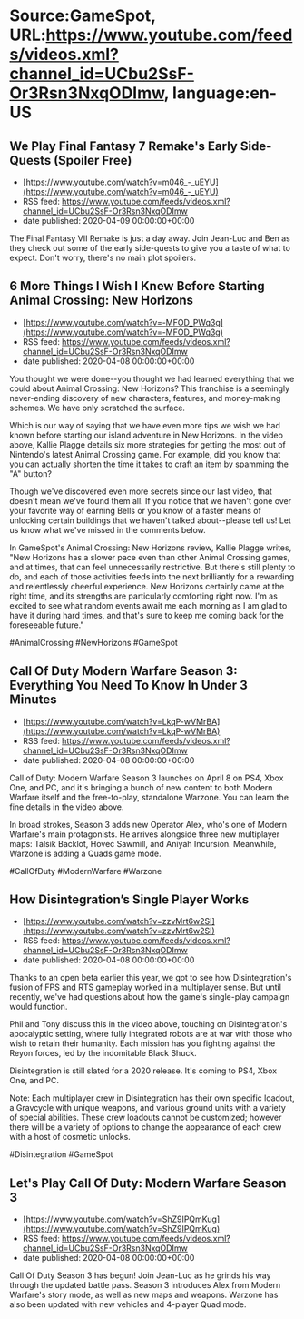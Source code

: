 # Source:GameSpot, URL:https://www.youtube.com/feeds/videos.xml?channel_id=UCbu2SsF-Or3Rsn3NxqODImw, language:en-US

## We Play Final Fantasy 7 Remake's Early Side-Quests (Spoiler Free)
 - [https://www.youtube.com/watch?v=m046_-_uEYU](https://www.youtube.com/watch?v=m046_-_uEYU)
 - RSS feed: https://www.youtube.com/feeds/videos.xml?channel_id=UCbu2SsF-Or3Rsn3NxqODImw
 - date published: 2020-04-09 00:00:00+00:00

The Final Fantasy VII Remake is just a day away. Join Jean-Luc and Ben as they check out some of the early side-quests to give you a taste of what to expect. Don't worry, there's no main plot spoilers.

## 6 More Things I Wish I Knew Before Starting Animal Crossing: New Horizons
 - [https://www.youtube.com/watch?v=-MFOD_PWq3g](https://www.youtube.com/watch?v=-MFOD_PWq3g)
 - RSS feed: https://www.youtube.com/feeds/videos.xml?channel_id=UCbu2SsF-Or3Rsn3NxqODImw
 - date published: 2020-04-08 00:00:00+00:00

You thought we were done--you thought we had learned everything that we could about Animal Crossing: New Horizons? This franchise is a seemingly never-ending discovery of new characters, features, and money-making schemes. We have only scratched the surface.

Which is our way of saying that we have even more tips we wish we had known before starting our island adventure in New Horizons. In the video above, Kallie Plagge details six more strategies for getting the most out of Nintendo's latest Animal Crossing game. For example, did you know that you can actually shorten the time it takes to craft an item by spamming the "A" button?

Though we've discovered even more secrets since our last video, that doesn't mean we've found them all. If you notice that we haven't gone over your favorite way of earning Bells or you know of a faster means of unlocking certain buildings that we haven't talked about--please tell us! Let us know what we've missed in the comments below.

In GameSpot's Animal Crossing: New Horizons review, Kallie Plagge writes, "New Horizons has a slower pace even than other Animal Crossing games, and at times, that can feel unnecessarily restrictive. But there's still plenty to do, and each of those activities feeds into the next brilliantly for a rewarding and relentlessly cheerful experience. New Horizons certainly came at the right time, and its strengths are particularly comforting right now. I'm as excited to see what random events await me each morning as I am glad to have it during hard times, and that's sure to keep me coming back for the foreseeable future."

#AnimalCrossing #NewHorizons #GameSpot

## Call Of Duty Modern Warfare Season 3: Everything You Need To Know In Under 3 Minutes
 - [https://www.youtube.com/watch?v=LkqP-wVMrBA](https://www.youtube.com/watch?v=LkqP-wVMrBA)
 - RSS feed: https://www.youtube.com/feeds/videos.xml?channel_id=UCbu2SsF-Or3Rsn3NxqODImw
 - date published: 2020-04-08 00:00:00+00:00

Call of Duty: Modern Warfare Season 3 launches on April 8 on PS4, Xbox One, and PC, and it's bringing a bunch of new content to both Modern Warfare itself and the free-to-play, standalone Warzone. You can learn the fine details in the video above.

In broad strokes, Season 3 adds new Operator Alex, who's one of Modern Warfare's main protagonists. He arrives alongside three new multiplayer maps: Talsik Backlot, Hovec Sawmill, and Aniyah Incursion. Meanwhile, Warzone is adding a Quads game mode.

#CallOfDuty #ModernWarfare #Warzone

## How Disintegration’s Single Player Works
 - [https://www.youtube.com/watch?v=zzvMrt6w2SI](https://www.youtube.com/watch?v=zzvMrt6w2SI)
 - RSS feed: https://www.youtube.com/feeds/videos.xml?channel_id=UCbu2SsF-Or3Rsn3NxqODImw
 - date published: 2020-04-08 00:00:00+00:00

Thanks to an open beta earlier this year, we got to see how Disintegration's fusion of FPS and RTS gameplay worked in a multiplayer sense. But until recently, we've had questions about how the game's single-play campaign would function.

Phil and Tony discuss this in the video above, touching on Disintegration's apocalyptic setting, where fully integrated robots are at war with those who wish to retain their humanity. Each mission has you fighting against the Reyon forces, led by the indomitable Black Shuck. 

Disintegration is still slated for a 2020 release. It's coming to PS4, Xbox One, and PC.

Note: Each multiplayer crew in Disintegration has their own specific loadout, a Gravcycle with unique weapons, and various ground units with a variety of special abilities. These crew loadouts cannot be customized; however there will be a variety of options to change the appearance of each crew with a host of cosmetic unlocks.

#Disintegration #GameSpot

## Let's Play Call Of Duty: Modern Warfare Season 3
 - [https://www.youtube.com/watch?v=ShZ9IPQmKug](https://www.youtube.com/watch?v=ShZ9IPQmKug)
 - RSS feed: https://www.youtube.com/feeds/videos.xml?channel_id=UCbu2SsF-Or3Rsn3NxqODImw
 - date published: 2020-04-08 00:00:00+00:00

Call Of Duty Season 3 has begun! Join Jean-Luc as he grinds his way through the updated battle pass. Season 3 introduces Alex from Modern Warfare's story mode, as well as new maps and weapons. Warzone has also been updated with new vehicles and 4-player Quad mode.

